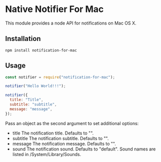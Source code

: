 # Native Notifier For Mac

This module provides a node API for notifications on Mac OS X.

## Installation

```shell
npm install notification-for-mac
```

## Usage

```js
const notifier = require("notification-for-mac");

notifier("Hello World!!!");

notifier({
  title: "Title",
  subtitle: "subtitle",
  message: "message",
});
```

Pass an object as the second argument to set additional options:

- title The notification title. Defaults to "".
- subtitle The notification subtitle. Defaults to "".
- message The notification message. Defaults to "".
- sound The notification sound. Defaults to "default". Sound names are listed in /System/Library/Sounds.
